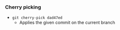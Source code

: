 ### Cherry picking
- ```git cherry-pick dad47ed ```
	- Applies the given commit on the current branch